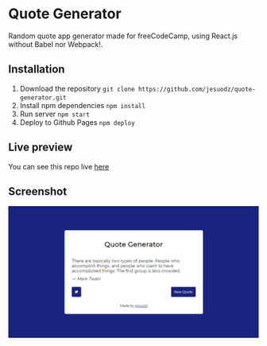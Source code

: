 # Quote Generator

Random quote app generator made for freeCodeCamp, using React.js without Babel nor Webpack!.

## Installation

1. Download the repository `git clone https://github.com/jesuodz/quote-generator.git`
2. Install npm dependencies `npm install`
3. Run server `npm start`
4. Deploy to Github Pages `npm deploy`

## Live preview

You can see this repo live [here](https://jesuodz.github.io/quote-generator)

## Screenshot

![screenshot](https://raw.githubusercontent.com/jesuodz/quote-generator/gh-pages/images/quote-generator.PNG)